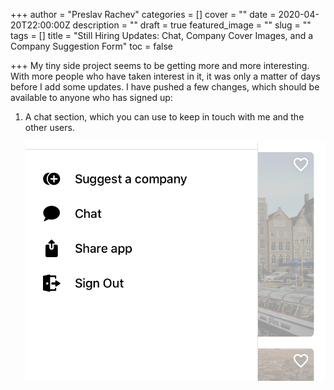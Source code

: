 +++
author = "Preslav Rachev"
categories = []
cover = ""
date = 2020-04-20T22:00:00Z
description = ""
draft = true
featured_image = ""
slug = ""
tags = []
title = "Still Hiring Updates: Chat, Company Cover Images, and a Company Suggestion Form"
toc = false

+++
My tiny side project seems to be getting more and more interesting. With more people who have taken interest in it, it was only a matter of days before I add some updates. I have pushed a few changes, which should be available to anyone who has signed up:

1. A chat section, which you can use to keep in touch with me and the other users.  
     
   ![](/images/2020/04/stillhiring-1.png)
